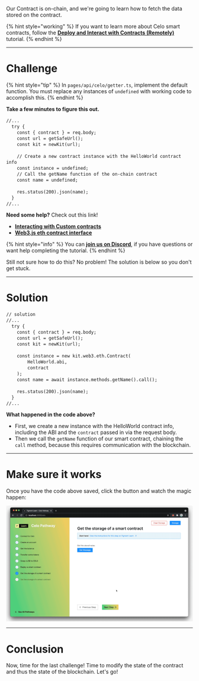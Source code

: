 Our Contract is on-chain, and we're going to learn how to fetch the data stored on the contract. 

{% hint style="working" %}
If you want to learn more about Celo smart contracts, follow the [**Deploy and Interact with Contracts (Remotely)**](https://learn.figment.io/tutorials/hello-contracts) tutorial.
{% endhint %}

----------------------------------

# Challenge

{% hint style="tip" %}
In `pages/api/celo/getter.ts`, implement the default function. You must replace any instances of `undefined` with working code to accomplish this.
{% endhint %}

**Take a few minutes to figure this out.**

```tsx
//...
  try {
    const { contract } = req.body;
    const url = getSafeUrl();
    const kit = newKit(url);
    
    // Create a new contract instance with the HelloWorld contract info
    const instance = undefined;
    // Call the getName function of the on-chain contract
    const name = undefined;

    res.status(200).json(name);
  }
//...
```

**Need some help?** Check out this link!
* [**Interacting with Custom contracts**](https://docs.celo.org/developer-guide/contractkit/usage#interacting-with-custom-contracts)  
* [**Web3.js eth contract interface**](https://web3js.readthedocs.io/en/v1.4.0/web3-eth-contract.html)  

{% hint style="info" %}
You can [**join us on Discord**](https://figment.io/devchat), if you have questions or want help completing the tutorial.
{% endhint %}

Still not sure how to do this? No problem! The solution is below so you don't get stuck.

----------------------------------

# Solution

```tsx
// solution
//...
  try {
    const { contract } = req.body;
    const url = getSafeUrl();
    const kit = newKit(url);
    
    const instance = new kit.web3.eth.Contract(
        HelloWorld.abi, 
        contract
    );
    const name = await instance.methods.getName().call();

    res.status(200).json(name);
  }
//...
```

**What happened in the code above?**

* First, we create a new instance with the HelloWorld contract info, including the ABI and the `contract` passed in via the request body.
* Then we call the `getName` function of our smart contract, chaining the `call` method, because this requires communication with the blockchain.

----------------------------------

# Make sure it works

Once you have the code above saved, click the button and watch the magic happen:

![](../assets/celo/celo-getter.gif)

----------------------------------

# Conclusion

Now, time for the last challenge! Time to modify the state of the contract and thus the state of the blockchain. Let's go!
